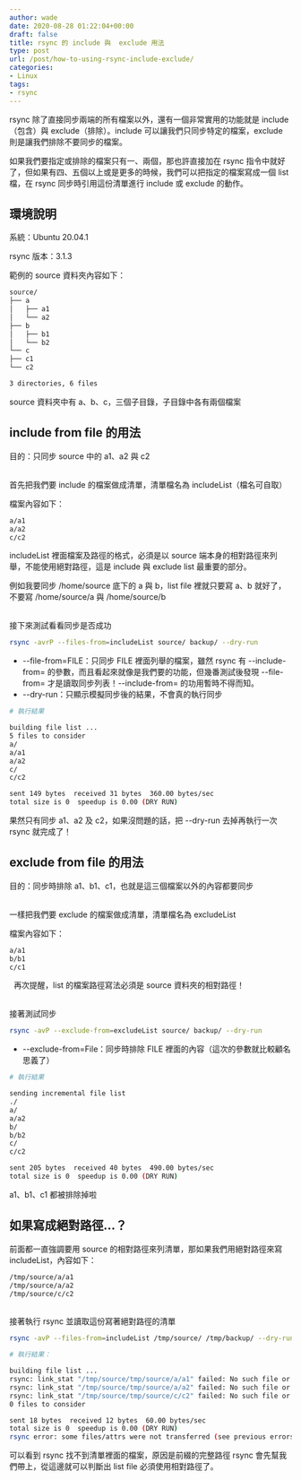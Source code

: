 ```yaml
---
author: wade
date: 2020-08-28 01:22:04+00:00
draft: false
title: rsync 的 include 與  exclude 用法
type: post
url: /post/how-to-using-rsync-include-exclude/
categories:
- Linux
tags:
- rsync
---
```


rsync 除了直接同步兩端的所有檔案以外，還有一個非常實用的功能就是 <span class="hl-blue">include</span>（包含）與 <span class="hl-blue">exclude</span>（排除）。include 可以讓我們只同步特定的檔案，exclude 則是讓我們排除不要同步的檔案。

如果我們要指定或排除的檔案只有一、兩個，那也許直接加在 rsync 指令中就好了，但如果有四、五個以上或是更多的時候，我們可以<span class="hl-red">把指定的檔案寫成一個 list 檔，在 rsync 同步時引用這份清單進行 include 或 exclude 的動作</span>。


## 環境說明

系統：Ubuntu 20.04.1

rsync 版本：3.1.3

範例的 source 資料夾內容如下：


```bash
source/
├── a
│   ├── a1
│   └── a2
├── b
│   ├── b1
│   └── b2
└── c
├── c1
└── c2

3 directories, 6 files
```

source 資料夾中有 a、b、c，三個子目錄，子目錄中各有兩個檔案


## include from file 的用法

目的：只同步 source 中的 a1、a2 與 c2

\
首先把我們要 include 的檔案做成清單，清單檔名為 <span class="hl-blue">includeList</span>（檔名可自取）

檔案內容如下：

```bash
a/a1
a/a2
c/c2
```

<span class="hl-red">includeList 裡面檔案及路徑的格式，必須是以 source 端本身的相對路徑來列舉，不能使用絕對路徑</span>，這是 include 與 exclude list 最重要的部分。

例如我要同步 /home/source 底下的 a 與 b，list file 裡就只要寫 a、b 就好了，不要寫 /home/source/a 與 /home/source/b

\
接下來測試看看同步是否成功

```bash
rsync -avrP --files-from=includeList source/ backup/ --dry-run
```

* <span class="hl-green mono">--file-from=FILE</span>：只同步 FILE 裡面列舉的檔案，<span class="hl-red">雖然 rsync 有 --include-from= 的參數，而且看起來就像是我們要的功能，但幾番測試後發現 --file-from= 才是讀取同步列表！</span>--include-from= 的功用暫時不得而知。
* --dry-run：只顯示模擬同步後的結果，不會真的執行同步


```bash
# 執行結果

building file list ...
5 files to consider
a/
a/a1
a/a2
c/
c/c2

sent 149 bytes  received 31 bytes  360.00 bytes/sec
total size is 0  speedup is 0.00 (DRY RUN)
```

果然只有同步 a1、a2 及 c2，如果沒問題的話，把 <span class="hl-blue">--dry-run</span> 去掉再執行一次 rsync 就完成了！


## exclude from file 的用法

目的：同步時排除 a1、b1、c1，也就是這三個檔案以外的內容都要同步

\
一樣把我們要 exclude 的檔案做成清單，清單檔名為 <span class="hl-blue">excludeList</span>

檔案內容如下：

```bash
a/a1
b/b1
c/c1
```

&nbsp;
<span class="hl-red">再次提醒，list 的檔案路徑寫法必須是 source 資料夾的相對路徑！</span>

\
接著測試同步

```bash
rsync -avP --exclude-from=excludeList source/ backup/ --dry-run
```

* <span class="hl-green mono">--exclude-from=File</span>：同步時排除 FILE 裡面的內容（這次的參數就比較顧名思義了）

```bash
# 執行結果

sending incremental file list
./
a/
a/a2
b/
b/b2
c/
c/c2

sent 205 bytes  received 40 bytes  490.00 bytes/sec
total size is 0  speedup is 0.00 (DRY RUN)
```

a1、b1、c1 都被排除掉啦


## 如果寫成絕對路徑…？

前面都一直強調要用 source 的相對路徑來列清單，那如果我們用絕對路徑來寫 <span class="hl-blue">includeList</span>，內容如下：

```bash
/tmp/source/a/a1
/tmp/source/a/a2
/tmp/source/c/c2
```

\
接著執行 rsync 並讀取這份寫著絕對路徑的清單

```bash
rsync -avP --files-from=includeList /tmp/source/ /tmp/backup/ --dry-run
```

```bash
# 執行結果：

building file list ...
rsync: link_stat "/tmp/source/tmp/source/a/a1" failed: No such file or directory (2)
rsync: link_stat "/tmp/source/tmp/source/a/a2" failed: No such file or directory (2)
rsync: link_stat "/tmp/source/tmp/source/c/c2" failed: No such file or directory (2)
0 files to consider

sent 18 bytes  received 12 bytes  60.00 bytes/sec
total size is 0  speedup is 0.00 (DRY RUN)
rsync error: some files/attrs were not transferred (see previous errors) (code 23) at main.c(1207) [sender=3.1.3]
```

可以看到 rsync 找不到清單裡面的檔案，原因是前綴的完整路徑 rsync 會先幫我們帶上，從這邊就可以判斷出 list file 必須使用相對路徑了。

